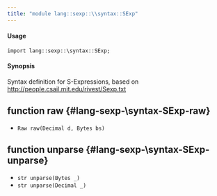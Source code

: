 ```yaml
---
title: "module lang::sexp::\\syntax::SExp"
---
```


#### Usage

`import lang::sexp::\syntax::SExp;`

#### Synopsis

Syntax definition for S-Expressions, based on http://people.csail.mit.edu/rivest/Sexp.txt

## function raw {#lang-sexp-\syntax-SExp-raw}

* ``Raw raw(Decimal d, Bytes bs)``

## function unparse {#lang-sexp-\syntax-SExp-unparse}

* ``str unparse(Bytes _)``
* ``str unparse(Decimal _)``

